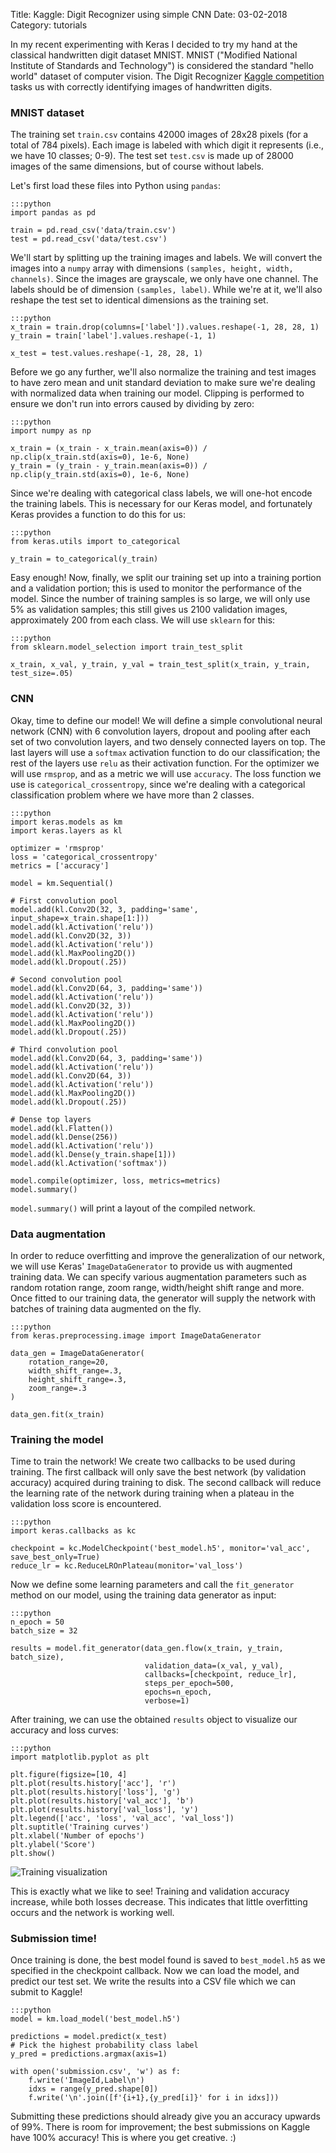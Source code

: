 Title: Kaggle: Digit Recognizer using simple CNN
Date: 03-02-2018
Category: tutorials

In my recent experimenting with Keras I decided to try my hand at the classical
handwritten digit dataset MNIST. MNIST ("Modified National Institute of
Standards and Technology") is considered the standard "hello world" dataset of
computer vision. The Digit Recognizer [Kaggle
competition](https://kaggle.com/c/digit-recognizer) tasks us with correctly
identifying images of handwritten digits.

### MNIST dataset
The training set `train.csv` contains 42000 images of 28x28 pixels (for a total
of 784 pixels). Each image is labeled with which digit it represents (i.e., we
have 10 classes; 0-9). The test set `test.csv` is made up of 28000 images of
the same dimensions, but of course without labels.

Let's first load these files into Python using `pandas`:

    :::python
    import pandas as pd

    train = pd.read_csv('data/train.csv')
    test = pd.read_csv('data/test.csv')

We'll start by splitting up the training images and labels. We will convert the
images into a `numpy` array with dimensions `(samples, height, width,
channels)`. Since the images are grayscale, we only have one channel. The
labels should be of dimension `(samples, label)`. While we're at it, we'll also
reshape the test set to identical dimensions as the training set.

    :::python
    x_train = train.drop(columns=['label']).values.reshape(-1, 28, 28, 1)
    y_train = train['label'].values.reshape(-1, 1)

    x_test = test.values.reshape(-1, 28, 28, 1)

Before we go any further, we'll also normalize the training and test images to
have zero mean and unit standard deviation to make sure we're dealing with
normalized data when training our model. Clipping is performed to ensure we
don't run into errors caused by dividing by zero:

    :::python
    import numpy as np

    x_train = (x_train - x_train.mean(axis=0)) / np.clip(x_train.std(axis=0), 1e-6, None)
    y_train = (y_train - y_train.mean(axis=0)) / np.clip(y_train.std(axis=0), 1e-6, None)

Since we're dealing with categorical class labels, we will one-hot encode the
training labels.  This is necessary for our Keras model, and fortunately Keras
provides a function to do this for us:

    :::python
    from keras.utils import to_categorical

    y_train = to_categorical(y_train)

Easy enough! Now, finally, we split our training set up into a training portion
and a validation portion; this is used to monitor the performance of the model.
Since the number of training samples is so large, we will only use 5% as
validation samples; this still gives us 2100 validation images, approximately
200 from each class.  We will use `sklearn` for this:

    :::python
    from sklearn.model_selection import train_test_split

    x_train, x_val, y_train, y_val = train_test_split(x_train, y_train, test_size=.05)

### CNN
Okay, time to define our model! We will define a simple convolutional neural
network (CNN) with 6 convolution layers, dropout and pooling after each set of
two convolution layers, and two densely connected layers on top. The last
layers will use a `softmax` activation function to do our classification; the
rest of the layers use `relu` as their activation function. For the optimizer
we will use `rmsprop`, and as a metric we will use `accuracy`. The loss
function we use is `categorical_crossentropy`, since we're dealing with a
categorical classification problem where we have more than 2 classes.

    :::python
    import keras.models as km
    import keras.layers as kl

    optimizer = 'rmsprop'
    loss = 'categorical_crossentropy'
    metrics = ['accuracy']

    model = km.Sequential()

    # First convolution pool
    model.add(kl.Conv2D(32, 3, padding='same', input_shape=x_train.shape[1:]))
    model.add(kl.Activation('relu'))
    model.add(kl.Conv2D(32, 3))
    model.add(kl.Activation('relu'))
    model.add(kl.MaxPooling2D())
    model.add(kl.Dropout(.25))

    # Second convolution pool
    model.add(kl.Conv2D(64, 3, padding='same'))
    model.add(kl.Activation('relu'))
    model.add(kl.Conv2D(32, 3))
    model.add(kl.Activation('relu'))
    model.add(kl.MaxPooling2D())
    model.add(kl.Dropout(.25))

    # Third convolution pool
    model.add(kl.Conv2D(64, 3, padding='same'))
    model.add(kl.Activation('relu'))
    model.add(kl.Conv2D(64, 3))
    model.add(kl.Activation('relu'))
    model.add(kl.MaxPooling2D())
    model.add(kl.Dropout(.25))

    # Dense top layers
    model.add(kl.Flatten())
    model.add(kl.Dense(256))
    model.add(kl.Activation('relu'))
    model.add(kl.Dense(y_train.shape[1]))
    model.add(kl.Activation('softmax'))

    model.compile(optimizer, loss, metrics=metrics)
    model.summary()

`model.summary()` will print a layout of the compiled network.

### Data augmentation
In order to reduce overfitting and improve the generalization of our network,
we will use Keras' `ImageDataGenerator` to provide us with augmented training
data. We can specify various augmentation parameters such as random rotation
range, zoom range, width/height shift range and more. Once fitted to our
training data, the generator will supply the network with batches of training
data augmented on the fly.

    :::python
    from keras.preprocessing.image import ImageDataGenerator

    data_gen = ImageDataGenerator(
        rotation_range=20,
        width_shift_range=.3,
        height_shift_range=.3,
        zoom_range=.3
    )

    data_gen.fit(x_train)

### Training the model
Time to train the network! We create two callbacks to be used during training.
The first callback will only save the best network (by validation accuracy)
acquired during training to disk. The second callback will reduce the learning
rate of the network during training when a plateau in the validation loss score
is encountered.

    :::python
    import keras.callbacks as kc

    checkpoint = kc.ModelCheckpoint('best_model.h5', monitor='val_acc', save_best_only=True)
    reduce_lr = kc.ReduceLROnPlateau(monitor='val_loss')

Now we define some learning parameters and call the `fit_generator` method on
our model, using the training data generator as input:

    :::python
    n_epoch = 50
    batch_size = 32

    results = model.fit_generator(data_gen.flow(x_train, y_train, batch_size),
                                  validation_data=(x_val, y_val),
                                  callbacks=[checkpoint, reduce_lr],
                                  steps_per_epoch=500,
                                  epochs=n_epoch,
                                  verbose=1)

After training, we can use the obtained `results` object to visualize our accuracy
and loss curves:

    :::python
    import matplotlib.pyplot as plt

    plt.figure(figsize=[10, 4]
    plt.plot(results.history['acc'], 'r')
    plt.plot(results.history['loss'], 'g')
    plt.plot(results.history['val_acc'], 'b')
    plt.plot(results.history['val_loss'], 'y')
    plt.legend(['acc', 'loss', 'val_acc', 'val_loss'])
    plt.suptitle('Training curves')
    plt.xlabel('Number of epochs')
    plt.ylabel('Score')
    plt.show()

![Training visualization]({static}/files/kaggle_digits_trainingplot.png.keep)

This is exactly what we like to see! Training and validation accuracy increase,
while both losses decrease. This indicates that little overfitting occurs and
the network is working well.

### Submission time!
Once training is done, the best model found is saved to `best_model.h5` as we
specified in the checkpoint callback. Now we can load the model, and predict
our test set.  We write the results into a CSV file which we can submit to
Kaggle!

    :::python
    model = km.load_model('best_model.h5')

    predictions = model.predict(x_test)
    # Pick the highest probability class label
    y_pred = predictions.argmax(axis=1)

    with open('submission.csv', 'w') as f:
        f.write('ImageId,Label\n')
        idxs = range(y_pred.shape[0])
        f.write('\n'.join([f'{i+1},{y_pred[i]}' for i in idxs]))

Submitting these predictions should already give you an accuracy upwards of
99%. There is room for improvement; the best submissions on Kaggle have 100%
accuracy! This is where you get creative. :)
